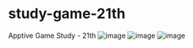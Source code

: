 # study-game-21th
Apptive Game Study - 21th
![image](https://github.com/user-attachments/assets/cdd7dfc9-16bd-4b1b-9a73-da780ba189f7)
![image](https://github.com/user-attachments/assets/1963d93b-5e70-4354-9da3-b5101ad48ad1)
![image](https://github.com/user-attachments/assets/775ff2af-7448-4be6-bb10-130432c0da1e)
